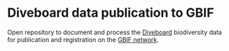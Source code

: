# Diveboard data publication to GBIF

Open repository to document and process the [Diveboard](http://www.diveboard.com) biodiversity data for publication and registration on the [GBIF network](http://www.gbif.org).

